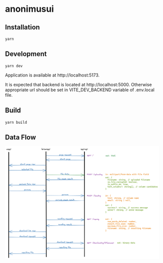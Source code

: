 # anonimusui

## Installation

    yarn

## Development

    yarn dev

Application is available at http://localhost:5173. 

It is expected that backend is located at http://localhost:5000. Otherwise appropriate url should be set in VITE_DEV_BACKEND variable of .env.local file. 

## Build

    yarn build

## Data Flow

![dataflow](./doc/dataflow.png)
